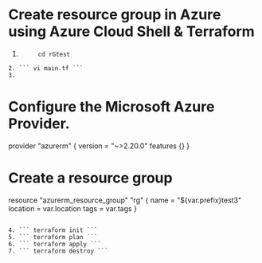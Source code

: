 # Create resource group in Azure using Azure Cloud Shell & Terraform

1. ```  mkdir rGtest 
        cd rGtest
```
2. ``` vi main.tf ```
3.
```
# Configure the Microsoft Azure Provider.
provider "azurerm" {
  version = "~>2.20.0"
  features {}
}



# Create a resource group
resource "azurerm_resource_group" "rg" {
  name     = "${var.prefix}test3"
  location = var.location
  tags     = var.tags
}
```

4. ``` terraform init ```
5. ``` terraform plan ```
6. ``` terraform apply ```
7. ``` terraform destroy ```
